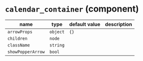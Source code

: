 `calendar_container` (component)
================================


| name  | type  | default value  | description  |
|---|---|---|---|
|`arrowProps`|`object`|`{}`||
|`children`|`node`|||
|`className`|`string`|||
|`showPopperArrow`|`bool`|||